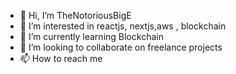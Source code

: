 - 👋 Hi, I’m TheNotoriousBigE
- 👀 I’m interested in reactjs, nextjs,aws , blockchain
- 🌱 I’m currently learning Blockchain
- 💞️ I’m looking to collaborate on freelance projects
- 📫 How to reach me 

<!---
thenotoriousbige/thenotoriousbige is a ✨ special ✨ repository because its `README.md` (this file) appears on your GitHub profile.
You can click the Preview link to take a look at your changes.
--->
